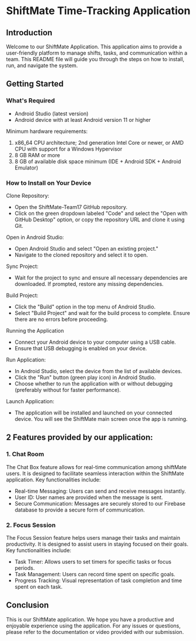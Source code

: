 # ShiftMate Time-Tracking Application

## Introduction
Welcome to our ShiftMate Application. This application aims to provide a user-friendly platform to manage shifts, tasks, and communication within a team. This README file will guide you through the steps on how to install, run, and navigate the system.

## Getting Started

### What's Required
- Android Studio (latest version)
- Android device with at least Android version 11 or higher

Minimum hardware requirements:
1. x86_64 CPU architecture; 2nd generation Intel Core or newer, or AMD CPU with support for a Windows Hypervisor
2. 8 GB RAM or more
3. 8 GB of available disk space minimum (IDE + Android SDK + Android Emulator)

### How to Install on Your Device
Clone Repository:
- Open the ShiftMate-Team17 GitHub repository.
- Click on the green dropdown labeled "Code" and select the "Open with GitHub Desktop" option, or copy the repository URL and clone it using Git.

Open in Android Studio:
- Open Android Studio and select "Open an existing project."
- Navigate to the cloned repository and select it to open.

Sync Project:
- Wait for the project to sync and ensure all necessary dependencies are downloaded. If prompted, restore any missing dependencies.

Build Project:
- Click the "Build" option in the top menu of Android Studio.
- Select "Build Project" and wait for the build process to complete. Ensure there are no errors before proceeding.

Running the Application
- Connect your Android device to your computer using a USB cable.
- Ensure that USB debugging is enabled on your device.

Run Application:
- In Android Studio, select the device from the list of available devices.
- Click the "Run" button (green play icon) in Android Studio.
- Choose whether to run the application with or without debugging (preferably without for faster performance).

Launch Application:
- The application will be installed and launched on your connected device. You will see the ShiftMate main screen once the app is running.

## 2 Features provided by our application:

### 1. Chat Room
The Chat Box feature allows for real-time communication among shiftMate users. It is designed to facilitate seamless interaction within the ShiftMate application. Key functionalities include:

- Real-time Messaging: Users can send and receive messages instantly.
- User ID: User names are provided when the message is sent.
- Secure Communication: Messages are securely stored to our Firebase database to provide a secure form of communication.

### 2. Focus Session
The Focus Session feature helps users manage their tasks and maintain productivity. It is designed to assist users in staying focused on their goals. Key functionalities include:

- Task Timer: Allows users to set timers for specific tasks or focus periods.
- Task Management: Users can record time spent on specific goals.
- Progress Tracking: Visual representation of task completion and time spent on each task.

## Conclusion
This is our ShiftMate application. We hope you have a productive and enjoyable experience using the application. For any issues or questions, please refer to the documentation or video provided with our submission.
